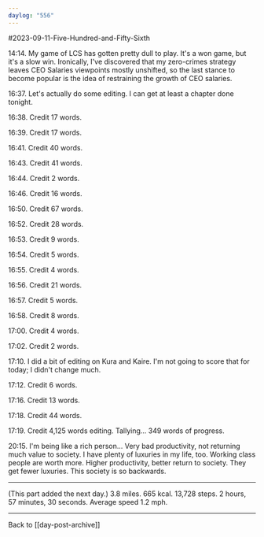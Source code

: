 ```yaml
---
daylog: "556"
---
```

#2023-09-11-Five-Hundred-and-Fifty-Sixth

14:14.  My game of LCS has gotten pretty dull to play.  It's a won game, but it's a slow win.  Ironically, I've discovered that my zero-crimes strategy leaves CEO Salaries viewpoints mostly unshifted, so the last stance to become popular is the idea of restraining the growth of CEO salaries.

16:37.  Let's actually do some editing.  I can get at least a chapter done tonight.

16:38.  Credit 17 words.

16:39.  Credit 17 words.

16:41.  Credit 40 words.

16:43.  Credit 41 words.

16:44.  Credit 2 words.

16:46.  Credit 16 words.

16:50.  Credit 67 words.

16:52.  Credit 28 words.

16:53.  Credit 9 words.

16:54.  Credit 5 words.

16:55.  Credit 4 words.

16:56.  Credit 21 words.

16:57.  Credit 5 words.

16:58.  Credit 8 words.

17:00.  Credit 4 words.

17:02.  Credit 2 words.

17:10.  I did a bit of editing on Kura and Kaire.  I'm not going to score that for today; I didn't change much.

17:12.  Credit 6 words.

17:16.  Credit 13 words.

17:18.  Credit 44 words.

17:19.  Credit 4,125 words editing.  Tallying...  349 words of progress.

20:15.  I'm being like a rich person...  Very bad productivity, not returning much value to society.  I have plenty of luxuries in my life, too.  Working class people are worth more.  Higher productivity, better return to society.  They get fewer luxuries.  This society is so backwards.

---
(This part added the next day.)  3.8 miles.  665 kcal.  13,728 steps.  2 hours, 57 minutes, 30 seconds.  Average speed 1.2 mph.

---
Back to [[day-post-archive]]